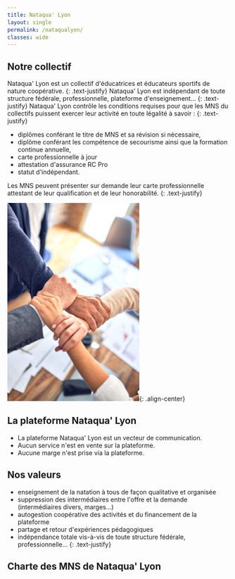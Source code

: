 ```yaml
---
title: Nataqua' Lyon
layout: single
permalink: /nataqualyon/
classes: wide
---
```


## Notre collectif

Nataqua' Lyon est un collectif d'éducatrices et éducateurs sportifs de nature coopérative.
{: .text-justify}
Nataqua' Lyon est indépendant de toute structure fédérale, professionnelle, plateforme d'enseignement...
{: .text-justify}
Nataqua' Lyon contrôle les conditions requises pour que les MNS du collectifs puissent exercer leur activité en toute légalité à savoir : 
{: .text-justify}
- diplômes conférant le titre de MNS et sa révision si nécessaire, 
- diplôme conférant les compétence de secourisme ainsi que la formation continue annuelle, 
- carte professionnelle à jour
- attestation d'assurance RC Pro
- statut d'indépendant.

Les MNS peuvent présenter sur demande leur carte professionnelle attestant de leur qualification et de leur honorabilité.
{: .text-justify}

![photo_equipe](/assets/images/photo_nataquaLyon.jpg){: .align-center}

## La plateforme Nataqua' Lyon

- La plateforme Nataqua' Lyon est un vecteur de communication. 
- Aucun service n'est en vente sur la plateforme. 
- Aucune marge n'est prise via la plateforme. 


## Nos valeurs
- enseignement de la natation à tous de façon qualitative et organisée
- suppression des intermédiaires entre l'offre et la demande (intermédiaires divers, marges...)
- autogestion coopérative des activités et du financement de la plateforme
- partage et retour d'expériences pédagogiques
- indépendance totale vis-à-vis de toute structure fédérale, professionnelle...
{: .text-justify}

## Charte des MNS de Nataqua' Lyon



